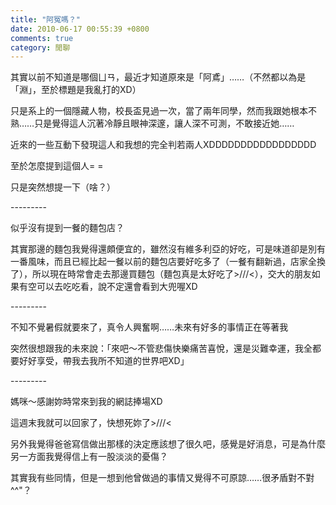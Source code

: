 ```yaml
---
title: "阿冤嗎？"
date: 2010-06-17 00:55:39 +0800
comments: true
category: 閒聊
---
```

<p>其實以前不知道是哪個ㄩㄢ，最近才知道原來是「阿鳶」&hellip;&hellip;（不然都以為是「淵」，至於標題是我亂打的XD）</p><p>只是系上的一個隱藏人物，校長盃見過一次，當了兩年同學，然而我跟她根本不熟&hellip;&hellip;只是覺得這人沉著冷靜且眼神深邃，讓人深不可測，不敢接近她&hellip;&hellip;</p><p>近來的一些互動下發現這人和我想的完全判若兩人XDDDDDDDDDDDDDDDDD</p><p>至於怎麼提到這個人= =</p><p>只是突然想提一下（啥？）</p><p>---------</p><p>似乎沒有提到一餐的麵包店？</p><p>其實那邊的麵包我覺得還頗便宜的，雖然沒有維多利亞的好吃，可是味道卻是別有一番風味，而且已經比起一餐以前的麵包店要好吃多了（一餐有翻新過，店家全換了），所以現在時常會走去那邊買麵包（麵包真是太好吃了&gt;///&lt;），交大的朋友如果有空可以去吃吃看，說不定還會看到大兜喔XD</p><p>---------</p><p>不知不覺暑假就要來了，真令人興奮啊&hellip;&hellip;未來有好多的事情正在等著我</p><p>突然很想跟我的未來說：「來吧～不管悲傷快樂痛苦喜悅，還是災難幸運，我全都要好好享受，帶我去我所不知道的世界吧XD」</p><p>---------</p><p>媽咪～感謝妳時常來到我的網誌捧場XD</p><p>這週末我就可以回家了，快想死妳了&gt;///&lt;</p><p>另外我覺得爸爸寫信做出那樣的決定應該想了很久吧，感覺是好消息，可是為什麼另一方面我覺得信上有一股淡淡的憂傷？</p><p>其實我有些同情，但是一想到他曾做過的事情又覺得不可原諒&hellip;&hellip;很矛盾對不對^^"？</p>
